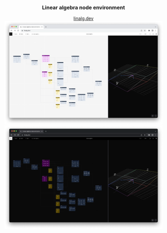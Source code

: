<div align="center">
  <h3>Linear algebra node environment</h3>
  <a href="https://linalg.dev">linalg.dev</a>

  <img src="./docs/preview-light-mode.png#gh-light-mode-only">
  <img src="./docs/preview-dark-mode.png#gh-dark-mode-only">
</div>
